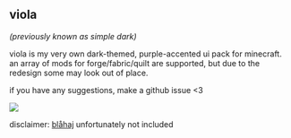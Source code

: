 ## viola
_(previously known as simple dark)_

viola is my very own dark-themed, purple-accented ui pack for minecraft. an array of mods for forge/fabric/quilt are supported, but due to the redesign some may look out of place.

if you have any suggestions, make a github issue <3

![](https://cdn.modrinth.com/data/GRBFvrqx/images/c32f9708c0ae8ff71ee9550f47e7e5708568693a.png)

disclaimer: [blåhaj](https://modrinth.com/mod/blahaj) unfortunately not included

